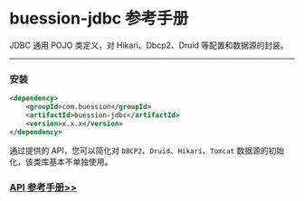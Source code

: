# buession-jdbc 参考手册


JDBC 通用 POJO 类定义，对 Hikari、Dbcp2、Druid 等配置和数据源的封装。


---


### 安装

```xml
<dependency>
    <groupId>com.buession</groupId>
    <artifactId>buession-jdbc</artifactId>
    <version>x.x.x</version>
</dependency>
```


通过提供的 API，您可以简化对 `DBCP2`、`Druid`、`Hikari`、`Tomcat` 数据源的初始化，该类库基本不单独使用。


### [API 参考手册>>](https://javadoc.io/static/com.buession/buession-jdbc/3.0.0/)